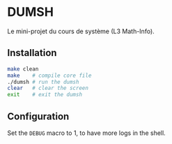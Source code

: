 # DUMSH
Le mini-projet du cours de système (L3 Math-Info).

## Installation

```sh
make clean
make    # compile core file
./dumsh # run the dumsh
clear   # clear the screen
exit    # exit the dumsh	
```

## Configuration
Set the `DEBUG` macro to 1, to have more logs in the shell.
